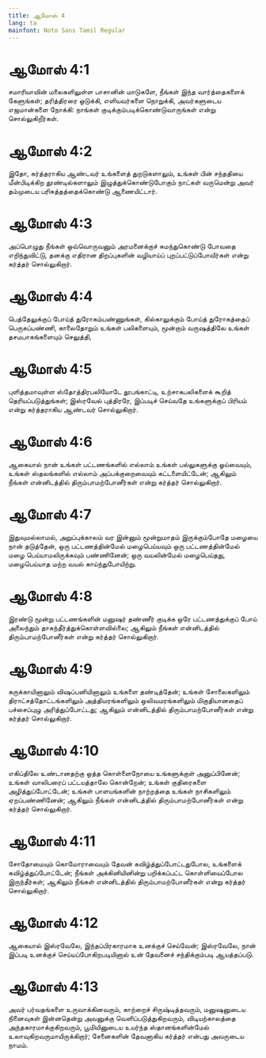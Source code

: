 ```yaml
---
title: ஆமோஸ் 4
lang: ta
mainfont: Noto Sans Tamil Regular
---
```


# ஆமோஸ் 4:1

சமாரியாவின் மலைகளிலுள்ள பாசானின் மாடுகளே, நீங்கள் இந்த வார்த்தைகளைக் கேளுங்கள்; தரித்திரரை ஒடுக்கி, எளியவர்களை நொறுக்கி, அவர்களுடைய எஜமான்களை நோக்கி: நாங்கள் குடிக்கும்படிக்கொண்டுவாருங்கள் என்று சொல்லுகிறீர்கள்.

# ஆமோஸ் 4:2

இதோ, கர்த்தராகிய ஆண்டவர் உங்களைத் துறடுகளாலும், உங்கள் பின் சந்ததியை மீன்பிடிக்கிற தூண்டில்களாலும் இழுத்துக்கொண்டுபோகும் நாட்கள் வருமென்று அவர் தம்முடைய பரிசுத்தத்தைக்கொண்டு ஆணையிட்டார்.

# ஆமோஸ் 4:3

அப்பொழுது நீங்கள் ஒவ்வொருவனும் அரமனைக்குச் சுமந்துகொண்டு போவதை எறிந்துவிட்டு, தனக்கு எதிரான திறப்புகளின் வழியாய்ப் புறப்பட்டுப்போவீர்கள் என்று கர்த்தர் சொல்லுகிறார்.

# ஆமோஸ் 4:4

பெத்தேலுக்குப் போய்த் துரோகம்பண்ணுங்கள், கில்காலுக்கும் போய்த் துரோகத்தைப் பெருகப்பண்ணி, காலைதோறும் உங்கள் பலிகளையும், மூன்றாம் வருஷத்திலே உங்கள் தசமபாகங்களையும் செலுத்தி,

# ஆமோஸ் 4:5

புளித்தமாவுள்ள ஸ்தோத்திரபலியோடே தூபங்காட்டி, உற்சாகபலிகளைக் கூறித் தெரியப்படுத்துங்கள்; இஸ்ரவேல் புத்திரரே, இப்படிச் செய்வதே உங்களுக்குப் பிரியம் என்று கர்த்தராகிய ஆண்டவர் சொல்லுகிறார்.

# ஆமோஸ் 4:6

ஆகையால் நான் உங்கள் பட்டணங்களில் எல்லாம் உங்கள் பல்லுகளுக்கு ஓய்வையும், உங்கள் ஸ்தலங்களில் எல்லாம் அப்பக்குறைவையும் கட்டளையிட்டேன்; ஆகிலும் நீங்கள் என்னிடத்தில் திரும்பாமற்போனீர்கள் என்று கர்த்தர் சொல்லுகிறார்.

# ஆமோஸ் 4:7

இதுவுமல்லாமல், அறுப்புக்காலம் வர இன்னும் மூன்றுமாதம் இருக்கும்போதே மழையை நான் தடுத்தேன், ஒரு பட்டணத்தின்மேல் மழைபெய்யவும் ஒரு பட்டணத்தின்மேல் மழை பெய்யாமலிருக்கவும் பண்ணினேன்; ஒரு வயலின்மேல் மழைபெய்தது, மழைபெய்யாத மற்ற வயல் காய்ந்துபோயிற்று.

# ஆமோஸ் 4:8

இரண்டு மூன்று பட்டணங்களின் மனுஷர் தண்ணீர் குடிக்க ஒரே பட்டணத்துக்குப் போய் அலைந்தும் தாகந்தீர்த்துக்கொள்ளவில்லை; ஆகிலும் நீங்கள் என்னிடத்தில் திரும்பாமற்போனீர்கள் என்று கர்த்தர் சொல்லுகிறார்.

# ஆமோஸ் 4:9

கருக்காயினாலும் விஷப்பனியினாலும் உங்களை தண்டித்தேன்; உங்கள் சோலைகளிலும் திராட்சத்தோட்டங்களிலும் அத்திமரங்களிலும் ஒலிவமரங்களிலும் மிகுதியானதைப் பச்சைப்புழு அரித்துப்போட்டது; ஆகிலும் என்னிடத்தில் திரும்பாமற்போனீர்கள் என்று கர்த்தர் சொல்லுகிறார்.

# ஆமோஸ் 4:10

எகிப்திலே உண்டானதற்கு ஒத்த கொள்ளைநோயை உங்களுக்குள் அனுப்பினேன்; உங்கள் வாலிபரைப் பட்டயத்தாலே கொன்றேன்; உங்கள் குதிரைகளை அழித்துப்போட்டேன்; உங்கள் பாளயங்களின் நாற்றத்தை உங்கள் நாசிகளிலும் ஏறப்பண்ணினேன்; ஆகிலும் நீங்கள் என்னிடத்தில் திரும்பாமற்போனீர்கள் என்று கர்த்தர் சொல்லுகிறார்.

# ஆமோஸ் 4:11

சோதோமையும் கொமோராவையும் தேவன் கவிழ்த்துப்போட்டதுபோல, உங்களைக் கவிழ்த்துப்போட்டேன்; நீங்கள் அக்கினியினின்று பறிக்கப்பட்ட கொள்ளியைப்போல இருந்தீர்கள்; ஆகிலும் நீங்கள் என்னிடத்தில் திரும்பாமற்போனீர்கள் என்று கர்த்தர் சொல்லுகிறார்.

# ஆமோஸ் 4:12

ஆகையால் இஸ்ரவேலே, இந்தப்பிரகாரமாக உனக்குச் செய்வேன்; இஸ்ரவேலே, நான் இப்படி உனக்குச் செய்யப்போகிறபடியினால் உன் தேவனைச் சந்திக்கும்படி ஆயத்தப்படு.

# ஆமோஸ் 4:13

அவர் பர்வதங்களை உருவாக்கினவரும், காற்றைச் சிருஷ்டித்தவரும், மனுஷனுடைய நினைவுகள் இன்னதென்று அவனுக்கு வெளிப்படுத்துகிறவரும், விடியற்காலத்தை அந்தகாரமாக்குகிறவரும், பூமியினுடைய உயர்ந்த ஸ்தானங்களின்மேல் உலாவுகிறவருமாயிருக்கிறார்; சேனைகளின் தேவனாகிய கர்த்தர் என்பது அவருடைய நாமம்.

